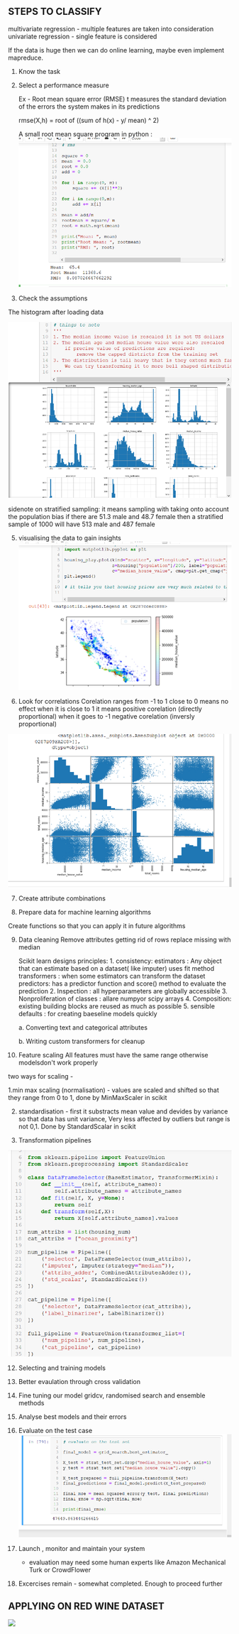 ## STEPS TO CLASSIFY

multivariate regression - multiple features are taken into consideration
univariate regression - single feature is considered

If the data is huge then we can do online learning, maybe even implement mapreduce.

1. Know the task
2. Select a performance measure

    Ex - Root mean square error (RMSE)
    t measures the standard deviation of the errors the system makes in its   predictions

    rmse(X,h) = root of ((sum of h(x) - y/ mean) ^ 2)

    A small root mean square program in python :
    ![](rms.png)

3. Check the assumptions

The histogram after loading data

![](histo.png)


sidenote on stratified sampling:
    it means sampling with taking onto account the population bias
    if there are 51.3 male and 48.7 female
    then a stratified sample of 1000 will have 513 male and 487 female

5. visualising the data to gain insights
![](ocean.png)

6. Look for correlations
    Corelation ranges from -1 to 1
    close to 0 means no effect
    when it is close to 1 it means positive corelation (directly proportional)
    when it goes to -1 negative corelation (inversly proportional)

![](cors.png)

7. Create attribute combinations

8. Prepare data for machine learning algorithms

Create functions so that you can apply it in future algorithms

9. Data cleaning
    Remove attributes
    getting rid of rows
    replace missing with median

    Scikit learn designs principles:
        1. consistency:
            estimators : Any object that can estimate based on a dataset( like imputer)
            uses fit method
            transformers : when some estimators can transform the dataset
            predictors: has a predictor function and score() method to evaluate the prediction
        2. Inspection : all hyperparameters are globally accessible
        3. Nonproliferation of classes : allare numpyor scipy arrays
        4. Composition: existing building blocks are reused as much as possible
        5. sensible defaults : for creating baeseline models quickly

    a. Converting text and categorical attributes

    b. Writing custom transformers for cleanup
    
10. Feature scaling
    All features must have the same range otherwise modelsdon't work properly

two ways for scaling -

 1.min max scaling (normalisation) -  values are scaled and shifted so that they range from 0 to 1, done by MinMaxScaler in scikit

 2. standardisation - first it substracts mean value and devides by variance so that data has unit variance, Very less affected by outliers but range is not 0,1. Done by StandardScalar in scikit
 
 
11. Transformation pipelines

![](transform_pipeline.png)

12. Selecting and training models

13. Better evaulation through cross validation

14. Fine tuning our model
    gridcv, randomised search and ensemble methods

15. Analyse best models and their errors

16. Evaluate on the test case
    ![](final_rmse.png)

17. Launch , monitor and maintain your system
    - evaluation may need some human experts like Amazon Mechanical Turk or CrowdFlower
    
18. Excercises remain - somewhat completed. Enough to proceed further

## APPLYING ON RED WINE DATASET

![](redwine.png)


        
        


        
